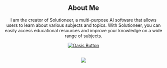 <div align="center">

<br>

## About Me

I am the creator of Solutioneer, a multi-purpose AI software that allows users to learn about various subjects and topics. With Solutioneer, you can easily access educational resources and improve your knowledge on a wide range of subjects. 
<br>
  
[![Oasis Button](https://img.shields.io/badge/Solutioneer-Learn%20More-blue?style=for-the-badge)](https://discord.gg/rHF4J89q64)
<br>
<br>
  
![](https://komarev.com/ghpvc/?username=Valenity)<br>
</div>
